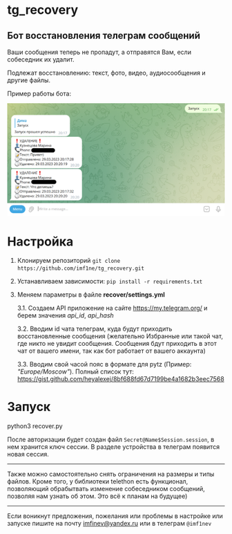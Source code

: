 # tg_recovery
## Бот восстановления телеграм сообщений
Ваши сообщения теперь не пропадут, а отправятся Вам, если собеседник их удалит.

Подлежат восстановлению: текст, фото, видео, аудиосообщения и другие файлы.

Пример работы бота:

![screen](welcome.png "Title")

# Настройка

1. Клонируем репозиторий `git clone https://github.com/imf1ne/tg_recovery.git`

2. Устанавливаем зависимости: `pip install -r requirements.txt`

3. Меняем параметры в файле **recover/settings.yml**

    3.1. Создаем API приложение на сайте https://my.telegram.org/ и берем значения *api_id*, *api_hash*

    3.2. Вводим id чата телеграм, куда будут приходить восстановленные сообщения (желательно Избранные или такой чат, где никто не увидит сообщения. Сообщения бдут приходить в этот чат от вашего имени, так как бот работает от вашего аккаунта)

    3.3. Вводим свой часой пояс в формате для pytz (Пример: *"Europe/Moscow"*). Полный список тут: https://gist.github.com/heyalexej/8bf688fd67d7199be4a1682b3eec7568
    


# Запуск

python3 recover.py

После авторизации будет создан файл `Secret@Name$Session.session`, в нем хранится ключ сессии. В разделе устройства в телеграм появится новая сессия.


---

Также можно самостоятельно снять ограничения на размеры и типы файлов. Кроме того, у библиотеки telethon есть функционал, позволяющий обрабытвать изменение собеседником сообщений, позволяя нам узнать об этом. Это всё к планам на будущее)

---

Если воникнут предложения, пожелания или проблемы в настройке или запуске пишите на почту imfinev@yandex.ru или в телеграм `@imf1nev`

